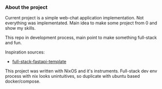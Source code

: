 ### About the project

Current project is a simple web-chat application implementation. Not everything was implementated. Main idea to make some project from 0 and show my skills. 

This repo in development process, main point to make something full-stack and fun.

Inspiration sources:
- [full-stack-fastapi-template](https://github.com/fastapi/full-stack-fastapi-template)

This project was written with NixOS and it's instruments. Full-stack dev env process with nix looks unintuitives, so duplicate with ubuntu based docker/compose.
